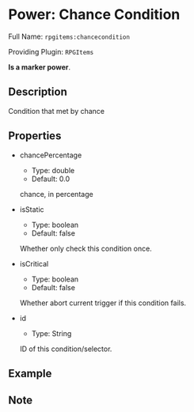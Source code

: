 # Power: Chance Condition

<!-- This file is generated ingame by `/rpgitem gen-wiki`. -->
<!-- Please only edit between "beginCustomXXXX" and "endCustomXXXX".  -->
<!-- If you want to edit description of this power or property, -->
<!-- please edit corresponding section in "resources/lang/en_US.yml" -->

Full Name: `rpgitems:chancecondition`

Providing Plugin: `RPGItems`

**Is a marker power**.

<!-- beginCustomHeader -->
<!-- endCustomHeader -->

## Description

Condition that met by chance
<!-- beginCustomDescription -->
<!-- endCustomDescription -->

## Properties

* chancePercentage

  * Type: double
  * Default: 0.0

  chance, in percentage

* isStatic

  * Type: boolean
  * Default: false

  Whether only check this condition once.

* isCritical

  * Type: boolean
  * Default: false

  Whether abort current trigger if this condition fails.

* id

  * Type: String

  ID of this condition/selector.

<!-- beginCustomProperties -->
<!-- endCustomProperties -->

## Example

<!-- beginCustomExample -->
<!-- endCustomExample -->

## Note

<!-- beginCustomNote -->
<!-- endCustomNote -->